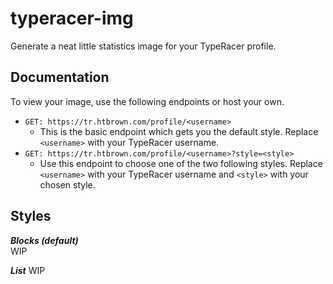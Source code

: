 # typeracer-img

Generate a neat little statistics image for your TypeRacer profile.

## Documentation
To view your image, use the following endpoints or host your own.

- ```GET: https://tr.htbrown.com/profile/<username>```
    - This is the basic endpoint which gets you the default style. Replace `<username>` with your TypeRacer username.
- ```GET: https://tr.htbrown.com/profile/<username>?style=<style>```
    - Use this endpoint to choose one of the two following styles. Replace `<username>` with your TypeRacer username and `<style>` with your chosen style.
    
## Styles
***Blocks (default)***  
WIP

***List***
WIP